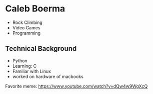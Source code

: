 # Caleb Boerma

* Rock Climbing
* Video Games
* Programming

## Technical Background
* Python
* Learning: C
* Familiar with Linux
* worked on hardware of macbooks

Favorite meme: https://www.youtube.com/watch?v=dQw4w9WgXcQ

